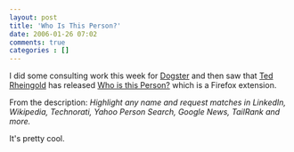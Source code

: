 ```yaml
---
layout: post
title: 'Who Is This Person?'
date: 2006-01-26 07:02
comments: true
categories : []
---  
```


I did some consulting work this week for <a href="http://www.dogster.com">Dogster</a> and then saw that <a href="http://www.spideysenses.com/">Ted Rheingold</a> has released <a href="https://addons.mozilla.org/extensions/moreinfo.php?id=1912&application=firefox">Who is this Person?</a> which is a Firefox extension.

From the description: <em>Highlight any name and request matches in LinkedIn, Wikipedia, Technorati, Yahoo Person Search, Google News, TailRank and more.</em>

It's pretty cool.

